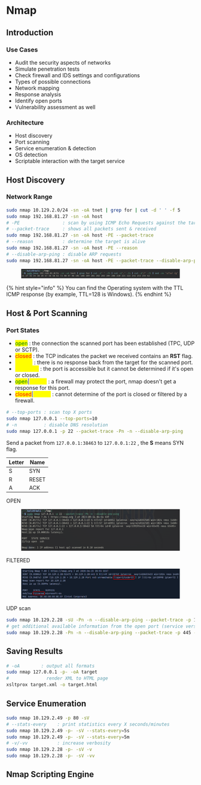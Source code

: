 # Nmap

## Introduction

### Use Cases

* Audit the security aspects of networks
* Simulate penetration tests
* Check firewall and IDS settings and configurations
* Types of possible connections
* Network mapping
* Response analysis
* Identify open ports
* Vulnerability assessment as well

### Architecture

* Host discovery
* Port scanning
* Service enumeration & detection
* OS detection
* Scriptable interaction with the target service

## Host Discovery

### Network Range

```bash
sudo nmap 10.129.2.0/24 -sn -oA tnet | grep for | cut -d ' ' -f 5
sudo nmap 192.168.81.27 -sn -oA host
# -PE                : scan by using ICMP Echo Requests against the targets
# --packet-trace     : shows all packets sent & received
sudo nmap 192.168.81.27 -sn -oA host -PE --packet-trace
# --reason           : determine the target is alive
sudo nmap 192.168.81.27 -sn -oA host -PE --reason
# --disable-arp-ping : disable ARP requests
sudo nmap 192.168.81.27 -sn -oA host -PE --packet-trace --disable-arp-ping

```

<figure><img src="../../../.gitbook/assets/2023-09-14_10h32_07.png" alt=""><figcaption></figcaption></figure>

{% hint style="info" %}
You can find the Operating system with the TTL ICMP response (by example, TTL=128 is Windows).
{% endhint %}

## Host & Port Scanning

### Port States

* <mark style="color:green;">open</mark> : the connection the scanned port has been established (TPC, UDP or SCTP).
* <mark style="color:red;">closed</mark> : the TCP indicates the packet we received contains an **RST** flag.
* <mark style="color:yellow;">filtered</mark> : there is no response back from the target for the scanned port.
* <mark style="color:yellow;">unfiltered</mark> : the port is accessible but it cannot be determined if it's open or closed.
* <mark style="color:green;">open</mark>|<mark style="color:yellow;">filtered</mark> : a firewall may protect the port, nmap doesn't get a response for this port.
* <mark style="color:red;">closed</mark>|<mark style="color:yellow;">filtered</mark> : cannot determine of the port is closed or filtered by a firewall.

```bash
# --top-ports : scan top X ports
sudo nmap 127.0.0.1 --top-ports=10
# -n          : disable DNS resolution
sudo nmap 127.0.0.1 -p 22 --packet-trace -Pn -n --disable-arp-ping
```

Send a packet from `127.0.0.1:38463` to `127.0.0.1:22` , the **S** means SYN flag.

| Letter | Name  |
| ------ | ----- |
| S      | SYN   |
| R      | RESET |
| A      | ACK   |

OPEN

<figure><img src="../../../.gitbook/assets/2023-09-14_10h56_26 (1).png" alt=""><figcaption></figcaption></figure>

FILTERED

<figure><img src="../../../.gitbook/assets/2023-09-14_11h10_00.png" alt=""><figcaption></figcaption></figure>

UDP scan

```bash
sudo nmap 10.129.2.28 -sU -Pn -n --disable-arp-ping --packet-trace -p 137 --reason 
# get additional available information from the open port (service version)
sudo nmap 10.129.2.28 -Pn -n --disable-arp-ping --packet-trace -p 445 --reason  -sV
```

## Saving Results

```bash
# -oA        : output all formats
sudo nmap 127.0.0.1 -p- -oA target
#              render XML to HTML page
xsltprox target.xml -o target.html
```

## Service Enumeration

```bash
sudo nmap 10.129.2.49 -p 80 -sV
# --stats-every    : print statistics every X seconds/minutes
sudo nmap 10.129.2.49 -p- -sV --stats-every=5s
sudo nmap 10.129.2.49 -p- -sV --stats-every=5m
# -v/-vv           : increase verbosity
sudo nmap 10.129.2.28 -p- -sV -v
sudo nmap 10.129.2.28 -p- -sV -vv
```

## Nmap Scripting Engine

